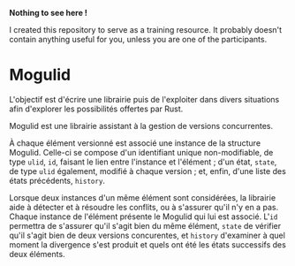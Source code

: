 **Nothing to see here !**

I created this repository to serve as a training resource. It probably doesn't contain anything useful for you, unless you are one of the participants.

# Mogulid

L'objectif est d'écrire une librairie puis de l'exploiter dans divers situations afin d'explorer les possibilités offertes par Rust.

Mogulid est une librairie assistant à la gestion de versions concurrentes.

À chaque élément versionné est associé une instance de la structure Mogulid. Celle-ci se compose d'un identifiant unique non-modifiable, de type `ulid`, `id`, faisant le lien entre l'instance et l'élément ; d'un état, `state`, de type `ulid` également, modifié à chaque version ; et, enfin, d'une liste des états précédents, `history`.

Lorsque deux instances d'un même élément sont considérées, la librairie aide à détecter et à résoudre les conflits, ou à s'assurer qu'il n'y en a pas. Chaque instance de l'élément présente le Mogulid qui lui est associé. L'`id` permettra de s'assurer qu'il s'agit bien du même élément, `state` de vérifier qu'il s'agit bien de deux versions concurentes, et `history` d'examiner à quel moment la divergence s'est produit et quels ont été les états successifs des deux éléments.
